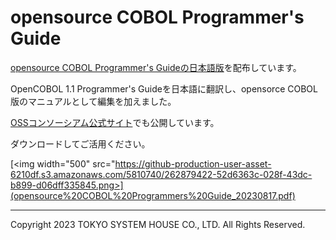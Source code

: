 # opensource COBOL Programmer's Guide

[opensource COBOL Programmer's Guideの日本語版](opensource%20COBOL%20Programmers%20Guide_20230817.pdf)を配布しています。

OpenCOBOL 1.1 Programmer's Guideを日本語に翻訳し、opensorce COBOL版のマニュアルとして編集を加えました。

[OSSコンソーシアム公式サイト](https://www.osscons.jp/)でも公開しています。

ダウンロードしてご活用ください。

[<img width="500" src="https://github-production-user-asset-6210df.s3.amazonaws.com/5810740/262879422-52d6363c-028f-43dc-b899-d06dff335845.png>](opensource%20COBOL%20Programmers%20Guide_20230817.pdf)

---
Copyright 2023 TOKYO SYSTEM HOUSE CO., LTD. All Rights Reserved.
